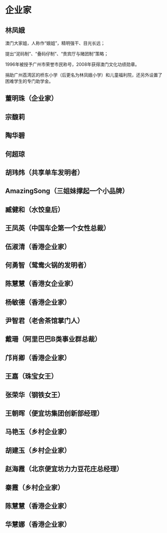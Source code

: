 # 企业家

## 林凤娥

澳门大家姐，人称作“娥姐”，精明强干、目光长远；

提出“泥码制”、“叠码仔制”、“贵宾厅与赌团制”策略；

1996年被授予广州市荣誉市民称号，2008年获得澳门文化功绩勋章。

捐助广州荔湾区的桥东小学（后更名为林凤娥小学）和儿童福利院，还另外设置了困难学生的专门助学金。

## 董明珠（企业家）

## 宗馥莉

## 陶华碧

## 何超琼

## 胡玮炜（共享单车发明者）

## AmazingSong（三姐妹撑起一个小品牌）

## 臧健和（水饺皇后）

## 王凤英（中国车企第一个女性总裁）

## 伍淑清（香港企业家）

## 何勇智（鸳鸯火锅的发明者）

## 陈慧慧（香港女企业家）

## 杨敏德（香港企业家）

## 尹智君（老舍茶馆掌门人）&#x20;

## 戴珊（阿里巴巴B类事业群总裁）

## 邝肖卿（香港企业家）

## 王嘉（珠宝女王）

## 张荣华（钢铁女王）

## 王朝晖（便宜坊集团创新部经理）

## 马艳玉（乡村企业家）

## 胡建玉（乡村企业家）

## 赵海霞（北京便宜坊力力豆花庄总经理）

## 秦霞（乡村企业家）

## 陈慧慧（香港企业家）

## 华慧娜（香港企业家）
